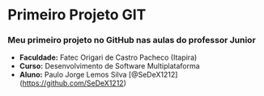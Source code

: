 # Primeiro Projeto GIT

### Meu primeiro projeto no GitHub nas aulas do professor Junior

- **Faculdade:** Fatec Origari de Castro Pacheco (Itapira)
- **Curso:** Desenvolvimento de Software Multiplataforma
- **Aluno:** Paulo Jorge Lemos Silva [@SeDeX1212] (https://github.com/SeDeX1212)